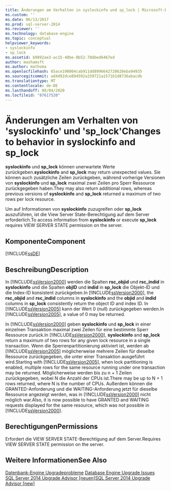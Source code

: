 ```yaml
---
title: Änderungen am Verhalten in syslockinfo und sp_lock | Microsoft-Dokumentation
ms.custom: ''
ms.date: 06/13/2017
ms.prod: sql-server-2014
ms.reviewer: ''
ms.technology: database-engine
ms.topic: conceptual
helpviewer_keywords:
- syslockinfo
- sp_lock
ms.assetid: b9892ae3-ac15-48be-8b52-78dbed6467ed
author: mashamsft
ms.author: mathoma
ms.openlocfilehash: 65ace190004cab911dd8996642720620eba94935
ms.sourcegitcommit: ad4d92dce894592a259721a1571b1d8736abacdb
ms.translationtype: MT
ms.contentlocale: de-DE
ms.lasthandoff: 08/04/2020
ms.locfileid: "87617520"
---
```

# <a name="changes-to-behavior-in-syslockinfo-and-sp_lock"></a><span data-ttu-id="b08b6-102">Änderungen am Verhalten von 'syslockinfo' und 'sp_lock'</span><span class="sxs-lookup"><span data-stu-id="b08b6-102">Changes to behavior in syslockinfo and sp_lock</span></span>
  <span data-ttu-id="b08b6-103">**syslockinfo** und **sp_lock** können unerwartete Werte zurückgeben.</span><span class="sxs-lookup"><span data-stu-id="b08b6-103">**syslockinfo** and **sp_lock** may return unexpected values.</span></span> <span data-ttu-id="b08b6-104">Sie können auch zusätzliche Zeilen zurückgeben, während vorherige Versionen von **syslockinfo** und **sp_lock** maximal zwei Zeilen pro Sperr Ressource zurückgegeben haben.</span><span class="sxs-lookup"><span data-stu-id="b08b6-104">They may also return additional rows, whereas previous versions of **syslockinfo** and **sp_lock** returned a maximum of two rows per lock resource.</span></span>  
  
 <span data-ttu-id="b08b6-105">Um auf Informationen von **syslockinfo** zuzugreifen oder **sp_lock** auszuführen, ist die View Server State-Berechtigung auf dem Server erforderlich.</span><span class="sxs-lookup"><span data-stu-id="b08b6-105">To access information from **syslockinfo** or execute **sp_lock** requires VIEW SERVER STATE permission on the server.</span></span>  
  
## <a name="component"></a><span data-ttu-id="b08b6-106">Komponente</span><span class="sxs-lookup"><span data-stu-id="b08b6-106">Component</span></span>  
 [!INCLUDE[ssDE](../../includes/ssde-md.md)]  
  
## <a name="description"></a><span data-ttu-id="b08b6-107">Beschreibung</span><span class="sxs-lookup"><span data-stu-id="b08b6-107">Description</span></span>  
 <span data-ttu-id="b08b6-108">In [!INCLUDE[ssVersion2000](../../includes/ssversion2000-md.md)] werden die Spalten **rsc_objid** und **rsc_indid** in **syslockinfo** und die Spalten **objID** und **indid** in **sp_lock** die Objekt-ID und die Index-ID konsistent zurückgeben.</span><span class="sxs-lookup"><span data-stu-id="b08b6-108">In [!INCLUDE[ssVersion2000](../../includes/ssversion2000-md.md)], the **rsc_objid** and **rsc_indid** columns in **syslockinfo** and the **objid** and **indid** columns in **sp_lock** consistently return the object ID and index ID.</span></span> <span data-ttu-id="b08b6-109">In [!INCLUDE[ssVersion2005](../../includes/ssversion2005-md.md)] kann der Wert 0 (null) zurückgegeben werden.</span><span class="sxs-lookup"><span data-stu-id="b08b6-109">In [!INCLUDE[ssVersion2005](../../includes/ssversion2005-md.md)], a value of 0 may be returned.</span></span>  
  
 <span data-ttu-id="b08b6-110">In [!INCLUDE[ssVersion2000](../../includes/ssversion2000-md.md)] geben **syslockinfo** und **sp_lock** in einer einzelnen Transaktion maximal zwei Zeilen für eine bestimmte Sperr Ressource zurück.</span><span class="sxs-lookup"><span data-stu-id="b08b6-110">In [!INCLUDE[ssVersion2000](../../includes/ssversion2000-md.md)], **syslockinfo** and **sp_lock** return a maximum of two rows for any given lock resource in a single transaction.</span></span> <span data-ttu-id="b08b6-111">Wenn die Sperrenpartitionierung aktiviert ist, werden ab [!INCLUDE[ssVersion2005](../../includes/ssversion2005-md.md)] möglicherweise mehrere Zeilen für dieselbe Ressource zurückgegeben, die unter einer Transaktion ausgeführt wird.</span><span class="sxs-lookup"><span data-stu-id="b08b6-111">Starting with [!INCLUDE[ssVersion2005](../../includes/ssversion2005-md.md)], when lock partitioning is enabled, multiple rows for the same resource running under one transaction may be returned.</span></span> <span data-ttu-id="b08b6-112">Möglicherweise werden bis zu n + 1 Zeilen zurückgegeben, wobei N die Anzahl der CPUs ist.</span><span class="sxs-lookup"><span data-stu-id="b08b6-112">There may be up to N + 1 rows returned, where N is the number of CPUs.</span></span> <span data-ttu-id="b08b6-113">Außerdem können die GRANTED-Anforderung und die WAITING-Anforderung jetzt für dieselbe Ressource angezeigt werden, was in [!INCLUDE[ssVersion2000](../../includes/ssversion2000-md.md)] nicht möglich war.</span><span class="sxs-lookup"><span data-stu-id="b08b6-113">Also, it is now possible to have GRANTED and WAITING requests displayed for the same resource, which was not possible in [!INCLUDE[ssVersion2000](../../includes/ssversion2000-md.md)].</span></span>  
  
## <a name="permissions"></a><span data-ttu-id="b08b6-114">Berechtigungen</span><span class="sxs-lookup"><span data-stu-id="b08b6-114">Permissions</span></span>  
 <span data-ttu-id="b08b6-115">Erfordert die VIEW SERVER STATE-Berechtigung auf dem Server.</span><span class="sxs-lookup"><span data-stu-id="b08b6-115">Requires VIEW SERVER STATE permission on the server.</span></span>  
  
## <a name="see-also"></a><span data-ttu-id="b08b6-116">Weitere Informationen</span><span class="sxs-lookup"><span data-stu-id="b08b6-116">See Also</span></span>  
 <span data-ttu-id="b08b6-117">[Datenbank-Engine Upgradeprobleme](../../../2014/sql-server/install/database-engine-upgrade-issues.md) </span><span class="sxs-lookup"><span data-stu-id="b08b6-117">[Database Engine Upgrade Issues](../../../2014/sql-server/install/database-engine-upgrade-issues.md) </span></span>  
 [<span data-ttu-id="b08b6-118">SQL Server 2014 Upgrade Advisor &#91;neuen&#93;</span><span class="sxs-lookup"><span data-stu-id="b08b6-118">SQL Server 2014 Upgrade Advisor &#91;new&#93;</span></span>](sql-server-2014-upgrade-advisor.md)  
  
  
